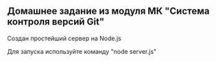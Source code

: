 ## Домашнее задание из модуля МК "Система контроля версий Git"

Создан простейший сервер на Node.js

Для запуска используйте команду "node server.js"
